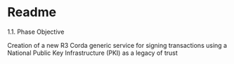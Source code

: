 # Readme

1.1. Phase Objective 

Creation of a new R3 Corda generic service for signing transactions using a
National Public Key Infrastructure (PKI) as a legacy of trust



